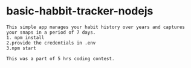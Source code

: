 # basic-habbit-tracker-nodejs

```
This simple app manages your habit history over years and captures your snaps in a period of 7 days.
1. npm install
2.provide the credentials in .env
3.npm start

This was a part of 5 hrs coding contest.
```

